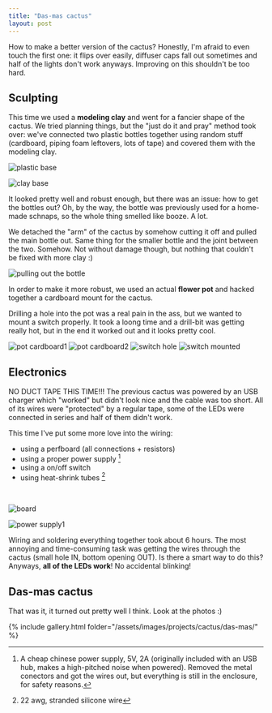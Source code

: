 ```yaml
---
title: "Das-mas cactus"
layout: post
---
```


How to make a better version of the cactus? Honestly, I'm afraid to even touch the first one: it flips over easily, diffuser caps fall out sometimes and half of the lights don't work anyways. Improving on this shouldn't be too hard.

## Sculpting

This time we used a **modeling clay** and went for a fancier shape of the cactus. We tried planning things, but the "just do it and pray" method took over: we've connected two plastic bottles together using random stuff (cardboard, piping foam leftovers, lots of tape) and covered them with the modeling clay.

![plastic base](/assets/images/projects/cactus/plastic_base.jpg)

![clay base](/assets/images/projects/cactus/clay_base.jpg)


It looked pretty well and robust enough, but there was an issue: how to get the bottles out? Oh, by the way, the bottle was previously used for a home-made schnaps, so the whole thing smelled like booze. A lot.

We detached the "arm" of the cactus by somehow cutting it off and pulled the main bottle out. Same thing for the smaller bottle and the joint between the two. Somehow. Not without damage though, but nothing that couldn't be fixed with more clay :)

![pulling out the bottle](/assets/images/projects/cactus/bottle_pull_out.jpg)

In order to make it more robust, we used an actual **flower pot** and hacked together a cardboard mount for the cactus.  

Drilling a hole into the pot was a real pain in the ass, but we wanted to mount a switch properly. It took a loong time and a drill-bit was getting really hot, but in the end it worked out and it looks pretty cool. 

![pot cardboard1](/assets/images/projects/cactus/pot_cardboard1.jpg)
![pot cardboard2](/assets/images/projects/cactus/pot_cardboard2.jpg)
![switch hole](/assets/images/projects/cactus/switch_hole.jpg)
![switch mounted](/assets/images/projects/cactus/switch_mounted.jpg)


## Electronics

NO DUCT TAPE THIS TIME!!! The previous cactus was powered by an USB charger which "worked" but didn't look nice and the cable was too short. All of its wires were "protected" by a regular tape, some of the LEDs were connected in series and half of them didn't work. 

This time I've put some more love into the wiring:

- using a perfboard (all connections + resistors)
- using a proper power supply [^1]
- using a on/off switch
- using heat-shrink tubes [^2]

<br>

![board](/assets/images/projects/cactus/board_1.jpg)

![power supply1](/assets/images/projects/cactus/power_supply1.jpg)

Wiring and soldering everything together took about 6 hours. The most annoying and time-consuming task was getting the wires through the cactus (small hole IN, bottom opening OUT). Is there a smart way to do this? Anyways, **all of the LEDs work**! No accidental blinking!

[^1]: A cheap chinese power supply, 5V, 2A (originally included with an USB hub, makes a high-pitched noise when powered). Removed the metal conectors and got the wires out, but everything is still in the enclosure, for safety reasons.
[^2]: 22 awg, stranded silicone wire



## Das-mas cactus

That was it, it turned out pretty well I think. Look at the photos :)

{% include gallery.html folder="/assets/images/projects/cactus/das-mas/" %}
